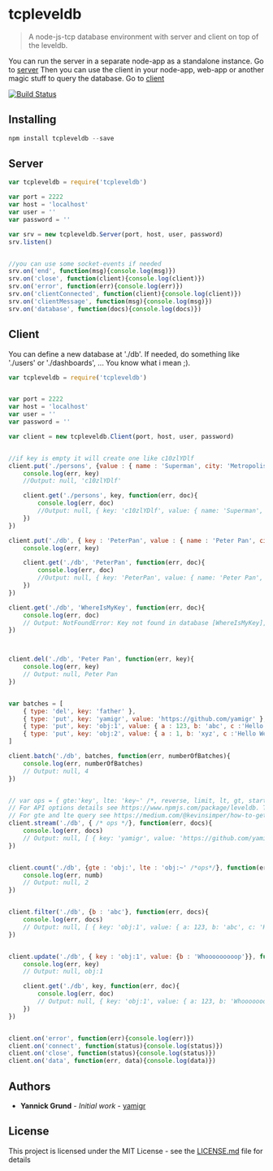 # tcpleveldb

> A node-js-tcp database environment with server and client on top of the leveldb.

You can run the server in a separate node-app as a standalone instance. Go to [server](#server)
Then you can use the client in your node-app, web-app or another magic stuff to query the database. Go to [client](#client)

[![Build Status](https://travis-ci.org/yamigr/tcpleveldb.svg?branch=master)](https://travis-ci.org/yamigr/tcpleveldb)

## Installing
```js
npm install tcpleveldb --save
```
<a name="server"></a>
## Server

```js
var tcpleveldb = require('tcpleveldb')

var port = 2222
var host = 'localhost'
var user = ''
var password = ''

var srv = new tcpleveldb.Server(port, host, user, password)
srv.listen() 


//you can use some socket-events if needed
srv.on('end', function(msg){console.log(msg)})
srv.on('close', function(client){console.log(client)})
srv.on('error', function(err){console.log(err)})
srv.on('clientConnected', function(client){console.log(client)})
srv.on('clientMessage', function(msg){console.log(msg)})
srv.on('database', function(docs){console.log(docs)})
```
<a name="client"></a>
## Client

You can define a new database at './db'. If needed, do something like './users' or './dashboards', ... You know what i mean ;).

```js
var tcpleveldb = require('tcpleveldb')


var port = 2222
var host = 'localhost'
var user = ''
var password = ''

var client = new tcpleveldb.Client(port, host, user, password)


//if key is empty it will create one like c10zlYDlf
client.put('./persons', {value : { name : 'Superman', city: 'Metropolis'}}, function(err, key){
    console.log(err, key)
    //Output: null, 'c10zlYDlf'

    client.get('./persons', key, function(err, doc){
        console.log(err, doc) 
        //Output: null, { key: 'c10zlYDlf', value: { name: 'Superman', city: 'Metropolis' } }
    })
})

client.put('./db', { key : 'PeterPan', value : { name : 'Peter Pan', city: 'Neverland'}}, function(err, key){
    console.log(err, key)

    client.get('./db', 'PeterPan', function(err, doc){
        console.log(err, doc) 
        //Output: null, { key: 'PeterPan', value: { name: 'Peter Pan', city: 'Neverland' } }
    })
})

client.get('./db', 'WhereIsMyKey', function(err, doc){
    console.log(err, doc) 
    // Output: NotFoundError: Key not found in database [WhereIsMyKey], { key: 'WhereIsMyKey' }
})



client.del('./db', 'Peter Pan', function(err, key){
    console.log(err, key) 
    // Output: null, Peter Pan
})


var batches = [
    { type: 'del', key: 'father' },
    { type: 'put', key: 'yamigr', value: 'https://github.com/yamigr' },
    { type: 'put', key: 'obj:1', value: { a : 123, b: 'abc', c :'Hello World!'} },
    { type: 'put', key: 'obj:2', value: { a : 1, b: 'xyz', c :'Hello World!'} }
]

client.batch('./db', batches, function(err, numberOfBatches){
    console.log(err, numberOfBatches) 
    // Output: null, 4
})


// var ops = { gte:'key', lte: 'key~' /*, reverse, limit, lt, gt, start, end...*/
// For API options details see https://www.npmjs.com/package/leveldb. Thx :)
// For gte and lte query see https://medium.com/@kevinsimper/how-to-get-range-of-keys-in-leveldb-and-how-gt-and-lt-works-29a8f1e11782 Thx :)
client.stream('./db', { /* ops */}, function(err, docs){
    console.log(err, docs) 
    // Output: null, [ { key: 'yamigr', value: 'https://github.com/yamigr' }, ...]
})


client.count('./db', {gte : 'obj:', lte : 'obj:~' /*ops*/}, function(err, numb){
    console.log(err, numb) 
    // Output: null, 2
})


client.filter('./db', {b : 'abc'}, function(err, docs){
    console.log(err, docs) 
    // Output: null, [ { key: 'obj:1', value: { a: 123, b: 'abc', c: 'Hello World!' } } ]
})


client.update('./db', { key : 'obj:1', value: {b : 'Whooooooooop'}}, function(err, key){
    console.log(err, key) 
    // Output: null, obj:1

    client.get('./db', key, function(err, doc){
        console.log(err, doc) 
        // Output: null, { key: 'obj:1', value: { a: 123, b: 'Whooooooooop', c: 'Hello World!' } }
    })
})


client.on('error', function(err){console.log(err)})
client.on('connect', function(status){console.log(status)})
client.on('close', function(status){console.log(status)})
client.on('data', function(err, data){console.log(data)})
```

## Authors

* **Yannick Grund** - *Initial work* - [yamigr](https://github.com/yamigr)


## License

This project is licensed under the MIT License - see the [LICENSE.md](lib/LICENSE.md) file for details

